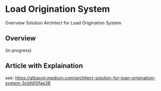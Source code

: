 # Load Origination System
Overview Solution Architect for Load Origination System 

## Overview
(in progress)

## Article with Explaination
see: https://albasyir.medium.com/architect-solution-for-loan-origination-system-3cbfd10fae38 
